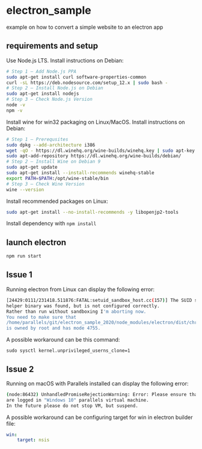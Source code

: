 # electron_sample
example on how to convert a simple website to an electron app


## requirements and setup

Use Node.js LTS. Install instructions on Debian:

```sh
# Step 1 – Add Node.js PPA
sudo apt-get install curl software-properties-common
curl -sL https://deb.nodesource.com/setup_12.x | sudo bash -
# Step 2 – Install Node.js on Debian
sudo apt-get install nodejs
# Step 3 – Check Node.js Version
node -v
npm -v
```

Install wine for win32 packaging on Linux/MacOS. Install instructions on Debian:

```sh
# Step 1 – Prerequsites
sudo dpkg --add-architecture i386
wget -qO - https://dl.winehq.org/wine-builds/winehq.key | sudo apt-key add -
sudo apt-add-repository https://dl.winehq.org/wine-builds/debian/
# Step 2 – Install Wine on Debian 9
sudo apt-get update
sudo apt-get install --install-recommends winehq-stable
export PATH=$PATH:/opt/wine-stable/bin
# Step 3 – Check Wine Version
wine --version
```

Install recommended packages on Linux:

```sh
sudo apt-get install --no-install-recommends -y libopenjp2-tools
```


Install dependency with `npm install`


## launch electron

```sh
npm run start
```


## Issue 1

Running electron from Linux can display the following error:

```sh
[24429:0111/231418.511876:FATAL:setuid_sandbox_host.cc(157)] The SUID sandbox
helper binary was found, but is not configured correctly.
Rather than run without sandboxing I'm aborting now.
You need to make sure that
/home/parallels/git/electron_sample_2020/node_modules/electron/dist/chrome-sandbox
is owned by root and has mode 4755.
```

A possible workaround can be this command:

`sudo sysctl kernel.unprivileged_userns_clone=1`


## Issue 2

Running on macOS with Parallels installed can display the following error:

```sh
(node:86432) UnhandledPromiseRejectionWarning: Error: Please ensure that you
are logged in "Windows 10" parallels virtual machine.
In the future please do not stop VM, but suspend.
```

A possible workaround can be configuring target for win in electron builder file:

```yaml
win:
    target: nsis
```
